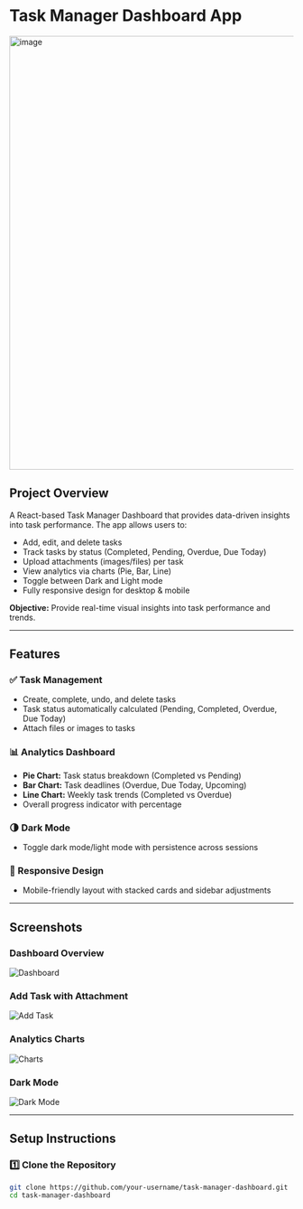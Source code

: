 # Task Manager Dashboard App

<img width="1366" height="768" alt="image" src="https://github.com/user-attachments/assets/e71ad98e-b29c-497e-b551-245f8e142941" />


## **Project Overview**
A React-based Task Manager Dashboard that provides data-driven insights into task performance. The app allows users to:

- Add, edit, and delete tasks
- Track tasks by status (Completed, Pending, Overdue, Due Today)
- Upload attachments (images/files) per task
- View analytics via charts (Pie, Bar, Line)
- Toggle between Dark and Light mode
- Fully responsive design for desktop & mobile

**Objective:** Provide real-time visual insights into task performance and trends.

---

## **Features**

### ✅ Task Management
- Create, complete, undo, and delete tasks
- Task status automatically calculated (Pending, Completed, Overdue, Due Today)
- Attach files or images to tasks

### 📊 Analytics Dashboard
- **Pie Chart:** Task status breakdown (Completed vs Pending)
- **Bar Chart:** Task deadlines (Overdue, Due Today, Upcoming)
- **Line Chart:** Weekly task trends (Completed vs Overdue)
- Overall progress indicator with percentage

### 🌗 Dark Mode
- Toggle dark mode/light mode with persistence across sessions

### 📱 Responsive Design
- Mobile-friendly layout with stacked cards and sidebar adjustments

---

## **Screenshots**

### Dashboard Overview
![Dashboard](./screenshots/dashboard.png)

### Add Task with Attachment
![Add Task](./screenshots/add-task.png)

### Analytics Charts
![Charts](./screenshots/charts.png)

### Dark Mode
![Dark Mode](./screenshots/dark-mode.png)

---

## **Setup Instructions**

### 1️⃣ Clone the Repository
```bash
git clone https://github.com/your-username/task-manager-dashboard.git
cd task-manager-dashboard
